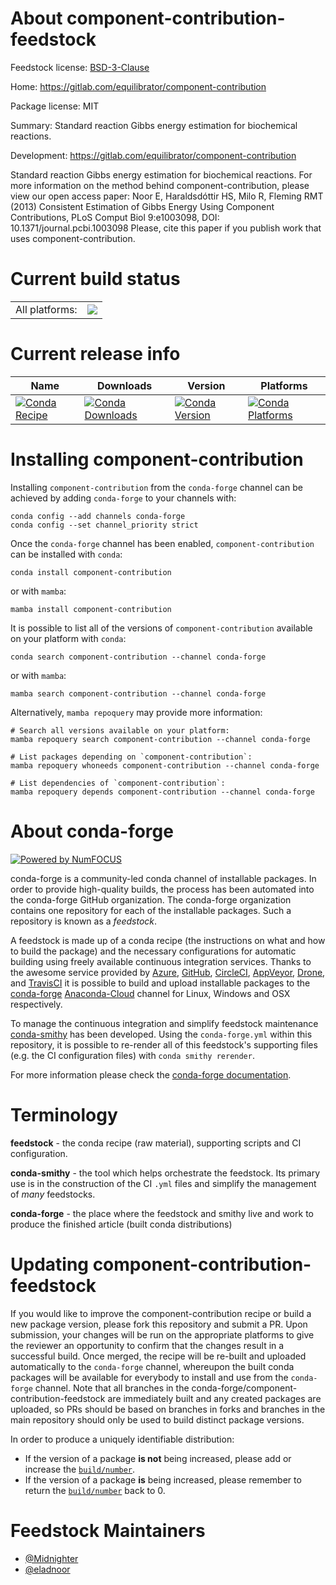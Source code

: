 About component-contribution-feedstock
======================================

Feedstock license: [BSD-3-Clause](https://github.com/conda-forge/component-contribution-feedstock/blob/main/LICENSE.txt)

Home: https://gitlab.com/equilibrator/component-contribution

Package license: MIT

Summary: Standard reaction Gibbs energy estimation for biochemical reactions.

Development: https://gitlab.com/equilibrator/component-contribution

Standard reaction Gibbs energy estimation for biochemical reactions.  For more information on the method behind component-contribution, please view our open access paper:
Noor E, Haraldsdóttir HS, Milo R, Fleming RMT (2013) Consistent Estimation of Gibbs Energy Using Component Contributions, PLoS Comput Biol 9:e1003098, DOI: 10.1371/journal.pcbi.1003098
Please, cite this paper if you publish work that uses component-contribution.


Current build status
====================


<table><tr><td>All platforms:</td>
    <td>
      <a href="https://dev.azure.com/conda-forge/feedstock-builds/_build/latest?definitionId=11164&branchName=main">
        <img src="https://dev.azure.com/conda-forge/feedstock-builds/_apis/build/status/component-contribution-feedstock?branchName=main">
      </a>
    </td>
  </tr>
</table>

Current release info
====================

| Name | Downloads | Version | Platforms |
| --- | --- | --- | --- |
| [![Conda Recipe](https://img.shields.io/badge/recipe-component--contribution-green.svg)](https://anaconda.org/conda-forge/component-contribution) | [![Conda Downloads](https://img.shields.io/conda/dn/conda-forge/component-contribution.svg)](https://anaconda.org/conda-forge/component-contribution) | [![Conda Version](https://img.shields.io/conda/vn/conda-forge/component-contribution.svg)](https://anaconda.org/conda-forge/component-contribution) | [![Conda Platforms](https://img.shields.io/conda/pn/conda-forge/component-contribution.svg)](https://anaconda.org/conda-forge/component-contribution) |

Installing component-contribution
=================================

Installing `component-contribution` from the `conda-forge` channel can be achieved by adding `conda-forge` to your channels with:

```
conda config --add channels conda-forge
conda config --set channel_priority strict
```

Once the `conda-forge` channel has been enabled, `component-contribution` can be installed with `conda`:

```
conda install component-contribution
```

or with `mamba`:

```
mamba install component-contribution
```

It is possible to list all of the versions of `component-contribution` available on your platform with `conda`:

```
conda search component-contribution --channel conda-forge
```

or with `mamba`:

```
mamba search component-contribution --channel conda-forge
```

Alternatively, `mamba repoquery` may provide more information:

```
# Search all versions available on your platform:
mamba repoquery search component-contribution --channel conda-forge

# List packages depending on `component-contribution`:
mamba repoquery whoneeds component-contribution --channel conda-forge

# List dependencies of `component-contribution`:
mamba repoquery depends component-contribution --channel conda-forge
```


About conda-forge
=================

[![Powered by
NumFOCUS](https://img.shields.io/badge/powered%20by-NumFOCUS-orange.svg?style=flat&colorA=E1523D&colorB=007D8A)](https://numfocus.org)

conda-forge is a community-led conda channel of installable packages.
In order to provide high-quality builds, the process has been automated into the
conda-forge GitHub organization. The conda-forge organization contains one repository
for each of the installable packages. Such a repository is known as a *feedstock*.

A feedstock is made up of a conda recipe (the instructions on what and how to build
the package) and the necessary configurations for automatic building using freely
available continuous integration services. Thanks to the awesome service provided by
[Azure](https://azure.microsoft.com/en-us/services/devops/), [GitHub](https://github.com/),
[CircleCI](https://circleci.com/), [AppVeyor](https://www.appveyor.com/),
[Drone](https://cloud.drone.io/welcome), and [TravisCI](https://travis-ci.com/)
it is possible to build and upload installable packages to the
[conda-forge](https://anaconda.org/conda-forge) [Anaconda-Cloud](https://anaconda.org/)
channel for Linux, Windows and OSX respectively.

To manage the continuous integration and simplify feedstock maintenance
[conda-smithy](https://github.com/conda-forge/conda-smithy) has been developed.
Using the ``conda-forge.yml`` within this repository, it is possible to re-render all of
this feedstock's supporting files (e.g. the CI configuration files) with ``conda smithy rerender``.

For more information please check the [conda-forge documentation](https://conda-forge.org/docs/).

Terminology
===========

**feedstock** - the conda recipe (raw material), supporting scripts and CI configuration.

**conda-smithy** - the tool which helps orchestrate the feedstock.
                   Its primary use is in the construction of the CI ``.yml`` files
                   and simplify the management of *many* feedstocks.

**conda-forge** - the place where the feedstock and smithy live and work to
                  produce the finished article (built conda distributions)


Updating component-contribution-feedstock
=========================================

If you would like to improve the component-contribution recipe or build a new
package version, please fork this repository and submit a PR. Upon submission,
your changes will be run on the appropriate platforms to give the reviewer an
opportunity to confirm that the changes result in a successful build. Once
merged, the recipe will be re-built and uploaded automatically to the
`conda-forge` channel, whereupon the built conda packages will be available for
everybody to install and use from the `conda-forge` channel.
Note that all branches in the conda-forge/component-contribution-feedstock are
immediately built and any created packages are uploaded, so PRs should be based
on branches in forks and branches in the main repository should only be used to
build distinct package versions.

In order to produce a uniquely identifiable distribution:
 * If the version of a package **is not** being increased, please add or increase
   the [``build/number``](https://docs.conda.io/projects/conda-build/en/latest/resources/define-metadata.html#build-number-and-string).
 * If the version of a package **is** being increased, please remember to return
   the [``build/number``](https://docs.conda.io/projects/conda-build/en/latest/resources/define-metadata.html#build-number-and-string)
   back to 0.

Feedstock Maintainers
=====================

* [@Midnighter](https://github.com/Midnighter/)
* [@eladnoor](https://github.com/eladnoor/)

